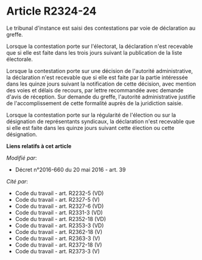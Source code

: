 # Article R2324-24

Le tribunal d'instance est saisi des contestations par voie de déclaration au greffe.

Lorsque la contestation porte sur l'électorat, la déclaration n'est recevable que si elle est faite dans les trois jours
suivant la publication de la liste électorale.

Lorsque la contestation porte sur une décision de l'autorité administrative, la déclaration n'est recevable que si elle est
faite par la partie intéressée dans les quinze jours suivant la notification de cette décision, avec mention des voies et
délais de recours, par lettre recommandée avec demande d'avis de réception. Sur demande du greffe, l'autorité administrative
justifie de l'accomplissement de cette formalité auprès de la juridiction saisie.

Lorsque la contestation porte sur la régularité de l'élection ou sur la désignation de représentants syndicaux, la
déclaration n'est recevable que si elle est faite dans les quinze jours suivant cette élection ou cette désignation.

**Liens relatifs à cet article**

_Modifié par_:

  - Décret n°2016-660 du 20 mai 2016 - art. 39

_Cité par_:

  - Code du travail - art. R2232-5 (VD)
  - Code du travail - art. R2327-5 (V)
  - Code du travail - art. R2327-6 (VD)
  - Code du travail - art. R2331-3 (VD)
  - Code du travail - art. R2352-18 (VD)
  - Code du travail - art. R2353-3 (VD)
  - Code du travail - art. R2362-18 (V)
  - Code du travail - art. R2363-3 (V)
  - Code du travail - art. R2372-18 (V)
  - Code du travail - art. R2373-3 (V)
